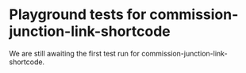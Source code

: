 # Playground tests for commission-junction-link-shortcode
We are still awaiting the first test run for commission-junction-link-shortcode.
